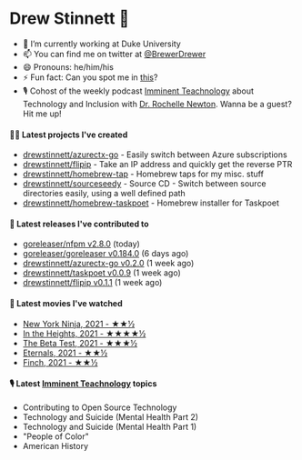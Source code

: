 
# Drew Stinnett 👋

- 🔭 I’m currently working at Duke University
- 📫 You can find me on twitter at [@BrewerDrewer](https://twitter.com/BrewerDrewer)
- 😄 Pronouns: he/him/his
- ⚡ Fun fact: Can you spot me in [this](https://www.youtube.com/watch?v=oL9WnB0qHBA)?
- 🎙 Cohost of the weekly podcast [Imminent Teachnology](https://podcast.imminentteachnology.com/) about Technology and Inclusion with [Dr. Rochelle Newton](https://www.linkedin.com/in/drrochellenewton/). Wanna be a guest? Hit me up!

#### 👨‍💻 Latest projects I've created
- [drewstinnett/azurectx-go](https://github.com/drewstinnett/azurectx-go) - Easily switch between Azure subscriptions
- [drewstinnett/flipip](https://github.com/drewstinnett/flipip) - Take an IP address and quickly get the reverse PTR
- [drewstinnett/homebrew-tap](https://github.com/drewstinnett/homebrew-tap) - Homebrew taps for my misc. stuff
- [drewstinnett/sourceseedy](https://github.com/drewstinnett/sourceseedy) - Source CD - Switch between source directories easily, using a well defined path
- [drewstinnett/homebrew-taskpoet](https://github.com/drewstinnett/homebrew-taskpoet) - Homebrew installer for Taskpoet

#### 🚀 Latest releases I've contributed to
- [goreleaser/nfpm v2.8.0](https://github.com/goreleaser/nfpm/releases/tag/v2.8.0) (today)
- [goreleaser/goreleaser v0.184.0](https://github.com/goreleaser/goreleaser/releases/tag/v0.184.0) (6 days ago)
- [drewstinnett/azurectx-go v0.2.0](https://github.com/drewstinnett/azurectx-go/releases/tag/v0.2.0) (1 week ago)
- [drewstinnett/taskpoet v0.0.9](https://github.com/drewstinnett/taskpoet/releases/tag/v0.0.9) (1 week ago)
- [drewstinnett/flipip v0.1.1](https://github.com/drewstinnett/flipip/releases/tag/v0.1.1) (1 week ago)

#### 🍿 Latest movies I've watched
- [New York Ninja, 2021 - ★★½](https://letterboxd.com/mondodrew/film/new-york-ninja/)
- [In the Heights, 2021 - ★★★★½](https://letterboxd.com/mondodrew/film/in-the-heights/2/)
- [The Beta Test, 2021 - ★★★½](https://letterboxd.com/mondodrew/film/the-beta-test/)
- [Eternals, 2021 - ★★½](https://letterboxd.com/mondodrew/film/eternals/)
- [Finch, 2021 - ★★½](https://letterboxd.com/mondodrew/film/finch/)

#### 🎙 Latest [Imminent Teachnology](https://podcast.imminentteachnology.com/) topics
- Contributing to Open Source Technology
- Technology and Suicide (Mental Health Part 2)
- Technology and Suicide (Mental Health Part 1)
- &#34;People of Color&#34;
- American History